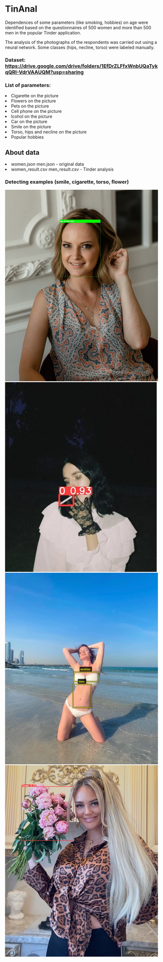 # TinAnal

Dependences of some parameters (like smoking, hobbies) on age were identified based on the questionnaires of 500 women and more than 500 men in the popular Tinder application.

The analysis of the photographs of the respondents was carried out using a neural network. Some classes (hips, necline, torso) were labeled manually.
<br><h3>Dataset: <br>https://drive.google.com/drive/folders/1EfDrZLFfxWnbUQaTykqQRI-VdrVAAUQM?usp=sharing </h3>

<h3> List of parameters:</h3>
<li>Cigarette on the picture</li>
<li>Flowers on the picture</li>
<li>Pets on the picture</li>
<li>Cell phone on the picture</li>
<li>lcohol on the picture</li>
<li>Car on the picture</li>
<li>Smile on the picture</li>
<li>Torso, hips and necline on the picture</li>
<li>Popular hobbies</li>

<h2> About data</h2>
<li>women.json men.json - original data</li>
<li>women_result.csv men_result.csv - Tinder analysis</li>

<h3>Detecting examples (smile, cigarette, torso, flower)</h3>
<img src="data/smile.jpg" alt="smile" width: "30" height: "30">
<img src="data/cigarette.jpg" alt="cigarette" width: "30" height: "30">
<img src="data/torso.jpg" alt="torso"><img src="data/flower.jpg" alt="flower">
